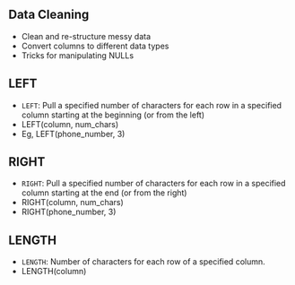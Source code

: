 ## Data Cleaning
- Clean and re-structure messy data
- Convert columns to different data types
- Tricks for manipulating NULLs

## LEFT
- `LEFT`: Pull a specified number of characters for each row in a specified column starting at the beginning (or from the left)
- LEFT(column, num_chars)
- Eg, LEFT(phone_number, 3)

## RIGHT
- `RIGHT`: Pull a specified number of characters for each row in a specified column starting at the end (or from the right)
- RIGHT(column, num_chars)
- RIGHT(phone_number, 3)

## LENGTH
- `LENGTH`: Number of characters for each row of a specified column.
- LENGTH(column)
